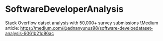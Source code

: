 # SoftwareDeveloperAnalysis
Stack Overflow datset analysis with 50,000+ survey submissions 
\Medium article: https://medium.com/@adnanyunus98/software-develoedataset-analysis-9061b21d86ac
